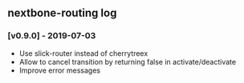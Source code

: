 ## nextbone-routing log

### [v0.9.0] - 2019-07-03

- Use slick-router instead of cherrytreex
- Allow to cancel transition by returning false in activate/deactivate
- Improve error messages
